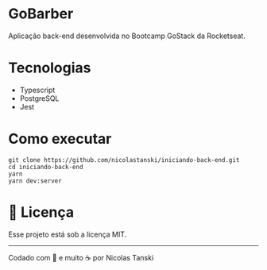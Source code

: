 # GoBarber
Aplicação back-end desenvolvida no Bootcamp GoStack da Rocketseat.


# Tecnologias
- Typescript
- PostgreSQL
- Jest


# Como executar

```
git clone https://github.com/nicolastanski/iniciando-back-end.git
cd iniciando-back-end
yarn
yarn dev:server
```


# 📝 Licença

Esse projeto está sob a licença MIT.

---
Codado com 💙 e muito ☕️ por Nicolas Tanski
